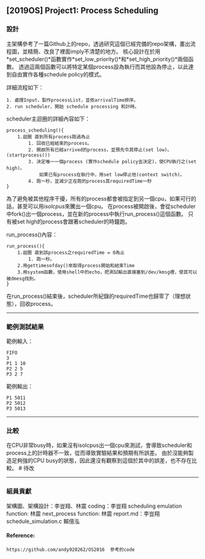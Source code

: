 ﻿<h2>[2019OS] Project1: Process Scheduling</h2>

<h3>設計</h3>

<p>主架構參考了一篇Github上的repo，透過研究這個已經完備的repo架構，畫出流程圖，並精簡、改良了裡面imply不清楚的地方。
核心設計在於用*set_scheduler()*函數實作*set_low_priority()*和*set_high_priority()*兩個函數。
透過這兩個函數可以將特定某個process設為執行而其他設為停止，以此達到自由實作各種schedule policy的模式。</p>

詳細流程如下：

	1. 處理Input，製作processList，並依arrivalTime排序。
	2. run scheduler，開始 schedule processing 和計時。

scheduler主迴圈的詳細內容如下：

	process_scheduling(){
		1.迴圈 直到所有process跑過為止
			1. 回收已經結束的process。
			2. 開啟所有已經arrived的process，並預先令其停止(set low)。 (startprocess()) 
			3. 決定唯一一個process (實作schedule policy去決定)，使CPU執行之(set high)。
				如果已有process在執行中，用set low停止他(context switch)。
			4. 跑一秒，並減少正在跑的process其requiredTime一秒
	}
為了避免被其他程序干擾，所有的process都會被指定到另一個cpu，如果可行的話，甚至可以用*isolcpus*來騰出一個cpu。
在process被開啟後，會從scheduler中fork()出一個process，並在新的process中執行run_process()這個函數。
只有被set high的process會跟著scheduler的時鐘跑。

run_process()內容：

	run_process(){
		1.迴圈 直到該process之requiredTime = 0為止
			1. 跑一秒。
		2.用gettimesofday()來取得process開始和結束Time
		3.用system函數，使用shell中的echo，把測試輸出直接塞到/dev/kmsg裡，使其可以被dmesg找到。
	}
		
在run_process()結束後，scheduler所紀錄的requiredTime也歸零了（理想狀態），回收process。

---
<h3>範例測試結果</h3>

範例輸入：

	FIFO
	3
	P1 1 10
	P2 2 5
	P3 2 7

範例輸出：

	P1 5011
	P2 5012
	P3 5013

---
<h3>比較</h3>

在CPU非常busy時，如果沒有isolcpus出一個cpu來測試，會導致scheduler和process上的計時器不一致，從而導致實驗結果和預期有所誤差。
由於沒能夠製造足夠強的CPU busy的狀態，因此還沒有觀察到這個於其中的誤差，也不存在比較。 # 待改

---
<h3>組員貢獻</h3>

架構圖、架構設計：李豈翔、林震
coding：李豈翔
scheduling emulation function: 林震
next_process function: 林震
report.md：李豈翔
schedule_simulation.c 賴億泓


<h4>Reference:</h4>

	https://github.com/andy920262/OS2016  參考的code
